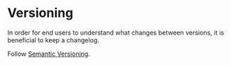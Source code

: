 # Versioning

In order for end users to understand what changes between versions, it is beneficial to keep a changelog.

Follow [Semantic Versioning](https://semver.org/).

